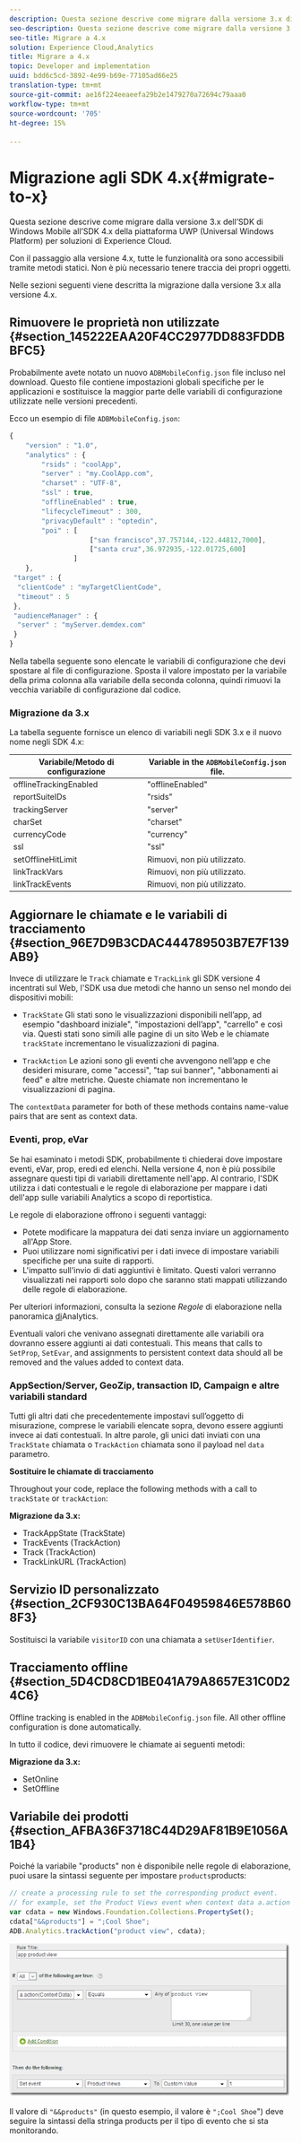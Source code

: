 ```yaml
---
description: Questa sezione descrive come migrare dalla versione 3.x di un precedente SDK Windows Mobile all’SDK 4.x della piattaforma UWP (Universal Windows Platform) per  soluzioni di Experience Cloud.
seo-description: Questa sezione descrive come migrare dalla versione 3.x di un precedente SDK Windows Mobile all’SDK 4.x della piattaforma UWP (Universal Windows Platform) per  soluzioni di Experience Cloud.
seo-title: Migrare a 4.x
solution: Experience Cloud,Analytics
title: Migrare a 4.x
topic: Developer and implementation
uuid: bdd6c5cd-3892-4e99-b69e-77105ad66e25
translation-type: tm+mt
source-git-commit: ae16f224eeaeefa29b2e1479270a72694c79aaa0
workflow-type: tm+mt
source-wordcount: '705'
ht-degree: 15%

---
```



# Migrazione agli SDK 4.x{#migrate-to-x}

Questa sezione descrive come migrare dalla versione 3.x dell’SDK di Windows Mobile all’SDK 4.x della piattaforma UWP (Universal Windows Platform) per  soluzioni di Experience Cloud.

Con il passaggio alla versione 4.x, tutte le funzionalità ora sono accessibili tramite metodi statici. Non è più necessario tenere traccia dei propri oggetti.

Nelle sezioni seguenti viene descritta la migrazione dalla versione 3.x alla versione 4.x.

## Rimuovere le proprietà non utilizzate {#section_145222EAA20F4CC2977DD883FDDBBFC5}

Probabilmente avete notato un nuovo `ADBMobileConfig.json` file incluso nel download. Questo file contiene impostazioni globali specifiche per le applicazioni e sostituisce la maggior parte delle variabili di configurazione utilizzate nelle versioni precedenti.

Ecco un esempio di file `ADBMobileConfig.json`:

```js
{ 
    "version" : "1.0", 
    "analytics" : { 
        "rsids" : "coolApp", 
        "server" : "my.CoolApp.com", 
        "charset" : "UTF-8", 
        "ssl" : true, 
        "offlineEnabled" : true, 
        "lifecycleTimeout" : 300, 
        "privacyDefault" : "optedin", 
        "poi" : [ 
                    ["san francisco",37.757144,-122.44812,7000], 
                    ["santa cruz",36.972935,-122.01725,600] 
                ] 
    }, 
 "target" : { 
  "clientCode" : "myTargetClientCode", 
  "timeout" : 5 
 }, 
 "audienceManager" : { 
  "server" : "myServer.demdex.com" 
 } 
}
```

Nella tabella seguente sono elencate le variabili di configurazione che devi spostare al file di configurazione. Sposta il valore impostato per la variabile della prima colonna alla variabile della seconda colonna, quindi rimuovi la vecchia variabile di configurazione dal codice.

### Migrazione da 3.x

La tabella seguente fornisce un elenco di variabili negli SDK 3.x e il nuovo nome negli SDK 4.x:

| Variabile/Metodo di configurazione | Variable in the `ADBMobileConfig.json` file. |
|--- |--- |
| offlineTrackingEnabled | &quot;offlineEnabled&quot; |
| reportSuiteIDs | &quot;rsids&quot; |
| trackingServer | &quot;server&quot; |
| charSet | &quot;charset&quot; |
| currencyCode | &quot;currency&quot; |
| ssl | &quot;ssl&quot; |
| setOfflineHitLimit | Rimuovi, non più utilizzato. |
| linkTrackVars | Rimuovi, non più utilizzato. |
| linkTrackEvents | Rimuovi, non più utilizzato. |

## Aggiornare le chiamate e le variabili di tracciamento {#section_96E7D9B3CDAC444789503B7E7F139AB9}

Invece di utilizzare le `Track` chiamate e `TrackLink` gli SDK versione 4 incentrati sul Web, l&#39;SDK usa due metodi che hanno un senso nel mondo dei dispositivi mobili:

* `TrackState` Gli stati sono le visualizzazioni disponibili nell’app, ad esempio &quot;dashboard iniziale&quot;, &quot;impostazioni dell’app&quot;, &quot;carrello&quot; e così via. Questi stati sono simili alle pagine di un sito Web e le chiamate `trackState` incrementano le visualizzazioni di pagina.

* `TrackAction` Le azioni sono gli eventi che avvengono nell’app e che desideri misurare, come &quot;accessi&quot;, &quot;tap sui banner&quot;, &quot;abbonamenti ai feed&quot; e altre metriche. Queste chiamate non incrementano le visualizzazioni di pagina.

The `contextData` parameter for both of these methods contains name-value pairs that are sent as context data.

### Eventi, prop, eVar

Se hai esaminato i metodi [](/help/universal-windows/c-configuration/methods.md)SDK, probabilmente ti chiederai dove impostare eventi, eVar, prop, eredi ed elenchi. Nella versione 4, non è più possibile assegnare questi tipi di variabili direttamente nell&#39;app. Al contrario, l&#39;SDK utilizza i dati contestuali e le regole di elaborazione per mappare i dati dell&#39;app sulle variabili Analytics a scopo di reportistica.

Le regole di elaborazione offrono i seguenti vantaggi:

* Potete modificare la mappatura dei dati senza inviare un aggiornamento all&#39;App Store.
* Puoi utilizzare nomi significativi per i dati invece di impostare variabili specifiche per una suite di rapporti.
* L&#39;impatto sull&#39;invio di dati aggiuntivi è limitato. Questi valori verranno visualizzati nei rapporti solo dopo che saranno stati mappati utilizzando delle regole di elaborazione.

Per ulteriori informazioni, consulta la sezione *Regole* di elaborazione nella panoramica [di](/help/universal-windows/analytics/analytics.md)Analytics.

Eventuali valori che venivano assegnati direttamente alle variabili ora dovranno essere aggiunti ai dati contestuali. This means that calls to `SetProp`, `SetEvar`, and assignments to persistent context data should all be removed and the values added to context data.

### AppSection/Server, GeoZip, transaction ID, Campaign e altre variabili standard

Tutti gli altri dati che precedentemente impostavi sull’oggetto di misurazione, comprese le variabili elencate sopra, devono essere aggiunti invece ai dati contestuali. In altre parole, gli unici dati inviati con una `TrackState` chiamata o `TrackAction` chiamata sono il payload nel `data` parametro.

**Sostituire le chiamate di tracciamento**

Throughout your code, replace the following methods with a call to `trackState` or `trackAction`:

**Migrazione da 3.x:**

* TrackAppState (TrackState)
* TrackEvents (TrackAction)
* Track (TrackAction)
* TrackLinkURL (TrackAction)

## Servizio ID personalizzato {#section_2CF930C13BA64F04959846E578B608F3}

Sostituisci la variabile `visitorID` con una chiamata a `setUserIdentifier`.

## Tracciamento offline {#section_5D4CD8CD1BE041A79A8657E31C0D24C6}

Offline tracking is enabled in the `ADBMobileConfig.json` file. All other offline configuration is done automatically.

In tutto il codice, devi rimuovere le chiamate ai seguenti metodi:

**Migrazione da 3.x:**

* SetOnline
* SetOffline

## Variabile dei prodotti {#section_AFBA36F3718C44D29AF81B9E1056A1B4}

Poiché la variabile &quot;products&quot; non è disponibile nelle regole di elaborazione, puoi usare la sintassi seguente per impostare `products`products:

```js
// create a processing rule to set the corresponding product event. 
// for example, set the Product Views event when context data a.action = "product view" 
var cdata = new Windows.Foundation.Collections.PropertySet(); 
cdata["&&products"] = ";Cool Shoe"; 
ADB.Analytics.trackAction("product view", cdata);
```

![](assets/prod-view.png)

Il valore di `"&&products"` (in questo esempio, il valore è `";Cool Shoe`&quot;) deve seguire la sintassi della stringa products per il tipo di evento che si sta monitorando.
